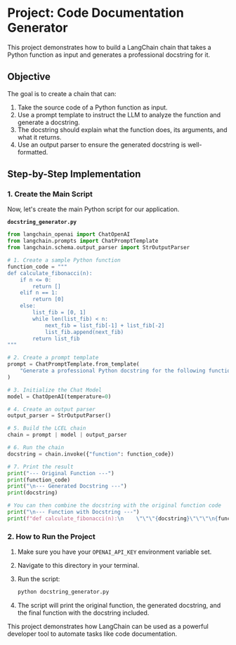 # Project: Code Documentation Generator

This project demonstrates how to build a LangChain chain that takes a Python function as input and generates a professional docstring for it.

## Objective

The goal is to create a chain that can:
1.  Take the source code of a Python function as input.
2.  Use a prompt template to instruct the LLM to analyze the function and generate a docstring.
3.  The docstring should explain what the function does, its arguments, and what it returns.
4.  Use an output parser to ensure the generated docstring is well-formatted.

## Step-by-Step Implementation

### 1. Create the Main Script

Now, let's create the main Python script for our application.

**`docstring_generator.py`**

```python
from langchain_openai import ChatOpenAI
from langchain.prompts import ChatPromptTemplate
from langchain.schema.output_parser import StrOutputParser

# 1. Create a sample Python function
function_code = """
def calculate_fibonacci(n):
    if n <= 0:
        return []
    elif n == 1:
        return [0]
    else:
        list_fib = [0, 1]
        while len(list_fib) < n:
            next_fib = list_fib[-1] + list_fib[-2]
            list_fib.append(next_fib)
        return list_fib
"""

# 2. Create a prompt template
prompt = ChatPromptTemplate.from_template(
    "Generate a professional Python docstring for the following function. The docstring should include a brief explanation of what the function does, a description of its arguments, and what it returns.\n\nFunction:\n```python\n{function}\n```"
)

# 3. Initialize the Chat Model
model = ChatOpenAI(temperature=0)

# 4. Create an output parser
output_parser = StrOutputParser()

# 5. Build the LCEL chain
chain = prompt | model | output_parser

# 6. Run the chain
docstring = chain.invoke({"function": function_code})

# 7. Print the result
print("--- Original Function ---")
print(function_code)
print("\n--- Generated Docstring ---")
print(docstring)

# You can then combine the docstring with the original function code
print("\n--- Function with Docstring ---")
print(f"def calculate_fibonacci(n):\n    \"\"\"{docstring}\"\"\"\n{function_code.split(':', 1)[1]}")
```

### 2. How to Run the Project

1.  Make sure you have your `OPENAI_API_KEY` environment variable set.
2.  Navigate to this directory in your terminal.
3.  Run the script:

    ```bash
    python docstring_generator.py
    ```

4.  The script will print the original function, the generated docstring, and the final function with the docstring included.

This project demonstrates how LangChain can be used as a powerful developer tool to automate tasks like code documentation.
